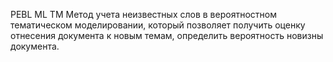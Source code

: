 PEBL ML TM
Метод учета неизвестных слов в вероятностном тематическом моделировании, который позволяет получить оценку отнесения документа к новым темам, определить вероятность новизны документа. 
